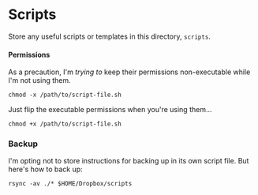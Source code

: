 # Scripts

Store any useful scripts or templates in this directory, `scripts`.

#### Permissions

As a precaution, I'm *trying to* keep their permissions non-executable while
I'm not using them.

`chmod -x /path/to/script-file.sh`

Just flip the executable permissions when you're using them...

`chmod +x /path/to/script-file.sh`

### Backup

I'm opting not to store instructions for backing up in its own script file.
But here's how to back up:

`rsync -av ./* $HOME/Dropbox/scripts`
